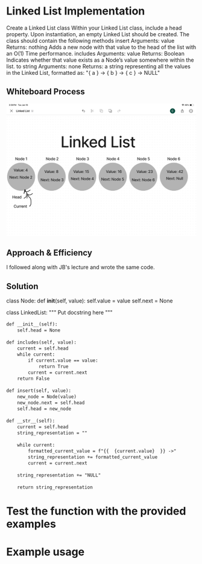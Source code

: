 # Linked List Implementation
Create a Linked List class
Within your Linked List class, include a head property.
Upon instantiation, an empty Linked List should be created.
The class should contain the following methods
insert
    Arguments: value
    Returns: nothing
    Adds a new node with that value to the head of the list with an O(1) Time performance.
includes
    Arguments: value
    Returns: Boolean
    Indicates whether that value exists as a Node’s value somewhere within the list.
to string
    Arguments: none
Returns: a string representing all the values in the Linked List, formatted as:
"{ a } -> { b } -> { c } -> NULL"


## Whiteboard Process
![Whiteboard](./linkedlist.jpg)

## Approach & Efficiency
<!-- What approach did you take? Why? What is the Big O space/time for this approach? -->
I followed along with JB's lecture and wrote the same code. 


## Solution

class Node:
    def __init__(self, value):
        self.value = value
        self.next = None

class LinkedList:
    """
    Put docstring here
    """

    def __init__(self):
        self.head = None

    def includes(self, value):
        current = self.head
        while current:
            if current.value == value:
                return True
            current = current.next
        return False
    
    def insert(self, value):
        new_node = Node(value)
        new_node.next = self.head
        self.head = new_node

    def __str__(self):
        current = self.head
        string_representation = ""

        while current:
            formatted_current_value = f"{{  {current.value}  }} ->"
            string_representation += formatted_current_value
            current = current.next

        string_representation += "NULL"

        return string_representation


# Test the function with the provided examples


# Example usage
